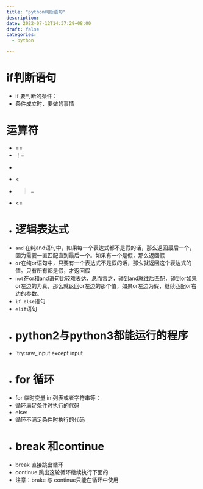 ```yaml
---
title: "python判断语句"
description: 
date: 2022-07-12T14:37:29+08:00
draft: false
categories:
  - python

---
```

# if判断语句
- if 要判断的条件：
- 条件成立时，要做的事情
<!--more-->
# 运算符
- ==
- ！=
- >
- <
- >=
- <=
- # 逻辑表达式
- `and` 在纯and语句中，如果每一个表达式都不是假的话，那么返回最后一个，因为需要一直匹配直到最后一个。如果有一个是假，那么返回假
- `or`在纯or语句中，只要有一个表达式不是假的话，那么就返回这个表达式的值。只有所有都是假，才返回假
- `not`在or和and语句比较难表达，总而言之，碰到and就往后匹配，碰到or如果or左边的为真，那么就返回or左边的那个值，如果or左边为假，继续匹配or右边的参数。
- `if else`语句
- `elif`语句
- # python2与python3都能运行的程序
- `try:raw_input   except input
- # for 循环
- for 临时变量 in 列表或者字符串等：
- 循环满足条件时执行的代码
- else:
- 循环不满足条件时执行的代码
- # break 和continue
- break 直接跳出循环
- continue 跳出这轮循环继续执行下面的
- 注意：brake 与 continue只能在循环中使用